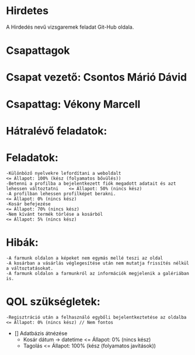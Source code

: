 # Hirdetes
A Hirdedés nevű vizsgaremek feladat Git-Hub oldala.

##

# Csapattagok


# Csapat vezető: Csontos Márió Dávid

# Csapattag: Vékony Marcell

##

# Hátralévő feladatok:

  # Feladatok:

    -Különböző nyelvekre lefordítani a weboldalt                                              <= Állapot: 100% (kész (folyamatos bővülés))
    -Betenni a profilba a bejelentkezett fiók megadott adatait és azt lehessen változtatni    <= Állapot: 50% (nincs kész)
    -A profilban lehessen profilképet berakni.                                                <= Állapot: 0% (nincs kész)
    -Kosár befejezése                                                                         <= Állapot: 70% (nincs kész)
    -Nem kívánt termék törlése a kosárból                                                     <= Állapot: 5% (nincs kész)

  # Hibák:
    
    -A farmunk oldalon a képeket nem egymás mellé teszi az oldal
    -A kosárban a vásárlás véglegesítése után nem mutatja frissítés nélkül a változtatásokat.
    -A farmunk oldalon a farmunkról az információk megjelenik a galériában is.

  # QOL szükségletek:

    -Regisztráció után a felhasználó egybőli bejelentkeztetése az oldalba <= Állapot: 0% (nincs kész) // Nem fontos

- [] Adatbázis átnézése 
  - Kosár dátum -> datetime     <= Állapot: 0% (nincs kész)
  - Tagolás                     <= Állapot: 100% (kész (folyamatos javítások))